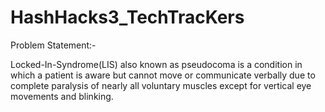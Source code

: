 # HashHacks3_TechTracKers

Problem Statement:-

Locked-In-Syndrome(LIS) also known as pseudocoma is a condition in which a patient is aware but cannot move or communicate verbally due to complete paralysis of nearly all voluntary muscles except for vertical eye movements and blinking.
